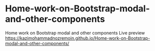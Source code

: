 # Home-work-on-Bootstrap-modal-and-other-components
Home work on Bootstrap modal and other components
Live preview
https://kazimohammadnozremoin.github.io/Home-work-on-Bootstrap-modal-and-other-components/
